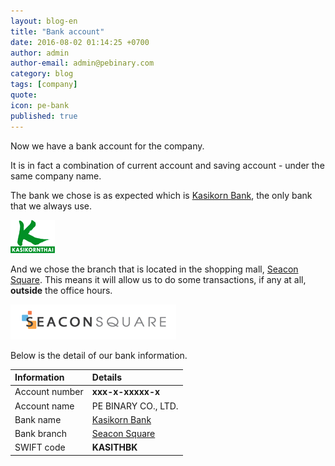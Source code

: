 ```yaml
---
layout: blog-en
title: "Bank account"
date: 2016-08-02 01:14:25 +0700
author: admin
author-email: admin@pebinary.com
category: blog
tags: [company]
quote:
icon: pe-bank
published: true
---
```


Now we have a bank account for the company.

It is in fact a combination of current account and saving account - under the same company name.

The bank we chose is as expected which is [Kasikorn Bank], the only bank that we always use.

![Kasikorn Bank logo][kbank-logo]

And we chose the branch that is located in the shopping mall, [Seacon Square]. This means it will allow us to do some transactions, if any at all, **outside** the office hours.

![Seacon Square logo][seacon-logo]

Below is the detail of our bank information.

| Information        | Details             |
|:-------------------|:--------------------|
| Account number     | **xxx-x-xxxxx-x**   |
| Account name       | PE BINARY CO., LTD. |
| Bank name          | [Kasikorn Bank]     |
| Bank branch        | [Seacon Square]     |
| SWIFT code         | **KASITHBK**        |


[Kasikorn Bank]: http://www.kasikornbank.com
[kbank-logo]: /assets/img/others/kasikorn.gif "Kasikorn Bank logo"
[Seacon Square]: http://www.seaconsquare.com
[seacon-logo]: /assets/img/others/seaconsquare.gif "Seacon Square logo"
